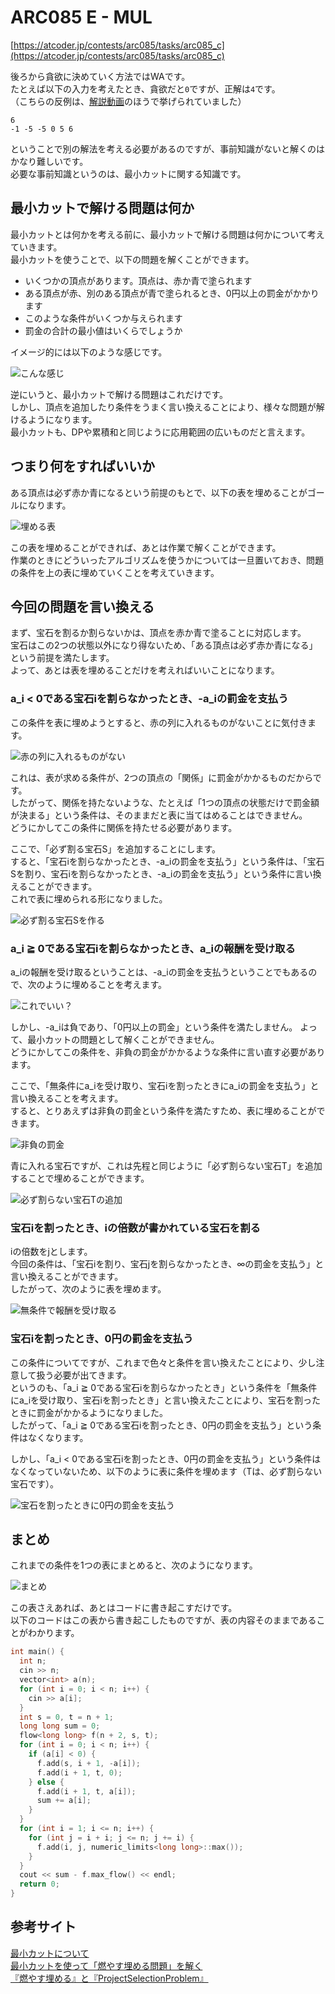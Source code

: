 # ARC085 E - MUL

[https://atcoder.jp/contests/arc085/tasks/arc085_c](https://atcoder.jp/contests/arc085/tasks/arc085_c)

後ろから貪欲に決めていく方法ではWAです。  
たとえば以下の入力を考えたとき、貪欲だと`0`ですが、正解は`4`です。  
（こちらの反例は、[解説動画](https://www.youtube.com/watch?v=D81e49n4Byc&t=2740s)のほうで挙げられていました）

```
6
-1 -5 -5 0 5 6
```

ということで別の解法を考える必要があるのですが、事前知識がないと解くのはかなり難しいです。  
必要な事前知識というのは、最小カットに関する知識です。

## 最小カットで解ける問題は何か

最小カットとは何かを考える前に、最小カットで解ける問題は何かについて考えていきます。  
最小カットを使うことで、以下の問題を解くことができます。

* いくつかの頂点があります。頂点は、赤か青で塗られます
* ある頂点が赤、別のある頂点が青で塗られるとき、0円以上の罰金がかかります
* このような条件がいくつか与えられます
* 罰金の合計の最小値はいくらでしょうか

イメージ的には以下のような感じです。

![こんな感じ](arc085_e_001.svg)

逆にいうと、最小カットで解ける問題はこれだけです。  
しかし、頂点を追加したり条件をうまく言い換えることにより、様々な問題が解けるようになります。  
最小カットも、DPや累積和と同じように応用範囲の広いものだと言えます。

## つまり何をすればいいか

ある頂点は必ず赤か青になるという前提のもとで、以下の表を埋めることがゴールになります。

![埋める表](arc085_e_004.svg)

この表を埋めることができれば、あとは作業で解くことができます。  
作業のときにどういったアルゴリズムを使うかについては一旦置いておき、問題の条件を上の表に埋めていくことを考えていきます。  

## 今回の問題を言い換える

まず、宝石を割るか割らないかは、頂点を赤か青で塗ることに対応します。  
宝石はこの2つの状態以外になり得ないため、「ある頂点は必ず赤か青になる」という前提を満たします。  
よって、あとは表を埋めることだけを考えればいいことになります。  

### a_i < 0である宝石iを割らなかったとき、-a_iの罰金を支払う

この条件を表に埋めようとすると、赤の列に入れるものがないことに気付きます。

![赤の列に入れるものがない](arc085_e_007.svg)

これは、表が求める条件が、2つの頂点の「関係」に罰金がかかるものだからです。  
したがって、関係を持たないような、たとえば「1つの頂点の状態だけで罰金額が決まる」という条件は、そのままだと表に当てはめることはできません。  
どうにかしてこの条件に関係を持たせる必要があります。

ここで、「必ず割る宝石S」を追加することにします。  
すると、「宝石iを割らなかったとき、-a_iの罰金を支払う」という条件は、「宝石Sを割り、宝石iを割らなかったとき、-a_iの罰金を支払う」という条件に言い換えることができます。  
これで表に埋められる形になりました。

![必ず割る宝石Sを作る](arc085_e_006.svg)

### a_i ≧ 0である宝石iを割らなかったとき、a_iの報酬を受け取る

a_iの報酬を受け取るということは、-a_iの罰金を支払うということでもあるので、次のように埋めることを考えます。

![これでいい？](arc085_e_008.svg)

しかし、-a_iは負であり、「0円以上の罰金」という条件を満たしません。
よって、最小カットの問題として解くことができません。  
どうにかしてこの条件を、非負の罰金がかかるような条件に言い直す必要があります。

ここで、「無条件にa_iを受け取り、宝石iを割ったときにa_iの罰金を支払う」と言い換えることを考えます。  
すると、とりあえずは非負の罰金という条件を満たすため、表に埋めることができます。

![非負の罰金](arc085_e_010.svg)

青に入れる宝石ですが、これは先程と同じように「必ず割らない宝石T」を追加することで埋めることができます。

![必ず割らない宝石Tの追加](arc085_e_011.svg)

### 宝石iを割ったとき、iの倍数が書かれている宝石を割る

iの倍数をjとします。  
今回の条件は、「宝石iを割り、宝石jを割らなかったとき、∞の罰金を支払う」と言い換えることができます。  
したがって、次のように表を埋めます。

![無条件で報酬を受け取る](arc085_e_012.svg)

### 宝石iを割ったとき、0円の罰金を支払う

この条件についてですが、これまで色々と条件を言い換えたことにより、少し注意して扱う必要が出てきます。  
というのも、「a_i ≧ 0である宝石iを割らなかったとき」という条件を「無条件にa_iを受け取り、宝石iを割ったとき」と言い換えたことにより、宝石を割ったときに罰金がかかるようになりました。  
したがって、「a_i ≧ 0である宝石iを割ったとき、0円の罰金を支払う」という条件はなくなります。

しかし、「a_i < 0である宝石iを割ったとき、0円の罰金を支払う」という条件はなくなっていないため、以下のように表に条件を埋めます（Tは、必ず割らない宝石です）。

![宝石を割ったときに0円の罰金を支払う](arc085_e_013.svg)

## まとめ

これまでの条件を1つの表にまとめると、次のようになります。

![まとめ](arc085_e_014.svg)

この表さえあれば、あとはコードに書き起こすだけです。  
以下のコードはこの表から書き起こしたものですが、表の内容そのままであることがわかります。

```cpp
int main() {
  int n;
  cin >> n;
  vector<int> a(n);
  for (int i = 0; i < n; i++) {
    cin >> a[i];
  }
  int s = 0, t = n + 1;
  long long sum = 0;
  flow<long long> f(n + 2, s, t);
  for (int i = 0; i < n; i++) {
    if (a[i] < 0) {
      f.add(s, i + 1, -a[i]);
      f.add(i + 1, t, 0);
    } else {
      f.add(i + 1, t, a[i]);
      sum += a[i];
    }
  }
  for (int i = 1; i <= n; i++) {
    for (int j = i + i; j <= n; j += i) {
      f.add(i, j, numeric_limits<long long>::max());
    }
  }
  cout << sum - f.max_flow() << endl;
  return 0;
}
```

## 参考サイト

[最小カットについて](http://yosupo.hatenablog.com/entry/2015/03/31/134336)  
[最小カットを使って「燃やす埋める問題」を解く](https://www.slideshare.net/shindannin/project-selection-problem)  
[『燃やす埋める』と『ProjectSelectionProblem』](http://tokoharuland.hateblo.jp/entry/2017/11/12/234636)
